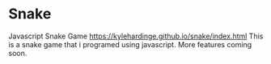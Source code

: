 # Snake
Javascript Snake Game
https://kylehardinge.github.io/snake/index.html
This is a snake game that i programed using javascript.
More features coming soon.

